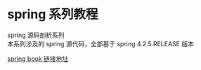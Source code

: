 # spring 系列教程

spring 源码剖析系列  
本系列涉及的 spring 源代码，全部基于 spring 4.2.5.RELEASE 版本

[spring book 链接地址](https://walle-liao.gitbooks.io/spring/content/)
